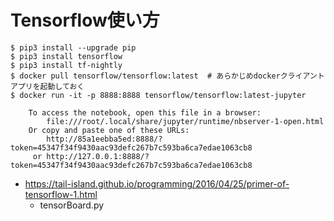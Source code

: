 # Tensorflow使い方
```
$ pip3 install --upgrade pip
$ pip3 install tensorflow
$ pip3 install tf-nightly
$ docker pull tensorflow/tensorflow:latest  # あらかじめdockerクライアントアプリを起動しておく
$ docker run -it -p 8888:8888 tensorflow/tensorflow:latest-jupyter

    To access the notebook, open this file in a browser:
        file:///root/.local/share/jupyter/runtime/nbserver-1-open.html
    Or copy and paste one of these URLs:
        http://85a1eebba5ed:8888/?token=45347f34f9430aac93defc267b7c593ba6ca7edae1063cb8
     or http://127.0.0.1:8888/?token=45347f34f9430aac93defc267b7c593ba6ca7edae1063cb8
```

- https://tail-island.github.io/programming/2016/04/25/primer-of-tensorflow-1.html
   - tensorBoard.py